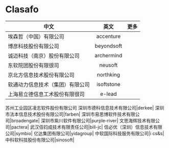 # Clasafo

中文|英文|更多
---|:--:|---:
埃森哲（中国）有限公司|accenture|
博彦科技股份有限公司|beyondsoft|
诚迈科技（南京）股份有限公司|archermind|
东软院团股份有限很司|neusoft|
京北方信息技术股份有限公司|northking|
软通动力信息技术（集团）有限公司|isoftstone|
上海易立德信息工术股份有限很司|e-lead|
苏州工业园区凌志软件股份有限公司
深圳市德科信息技术有限公司|derkee|
深圳市法本信息技术股份有限公司|farben|
深圳市易思博软件技术有限公司|broadengate|
深圳市紫川软件有限公司|purple-river|
文思海辉技术有限公司|pactera|
武汉佰钧成技术有限责任公司|bill-jc|
信必优（深圳）信息技术有限公司|symbio|
亿达集团有限公司|yidagroup|
中软国际科技服务有限公司|i cs&s|
中科软科技股份有限公司|sinosoft|
